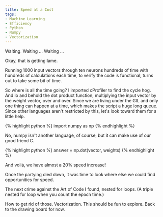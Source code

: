 ```yaml
---
title: Speed at a Cost
tags:
- Machine Learning
- Efficiency
- Python
- Numpy
- Vectorization
---
```


Waiting.  Waiting ... Waiting ...

Okay, that is getting lame.  

Running 1000 input vectors through ten neurons hundreds of time with hundreds of calculations each time, to verify the code is functional, turns out to take some bit of time.

So where is all the time going?  I imported cProfiler to find the cycle hog.  And lo and behold the dot product function, multiplying the input vector by the weight vector, over and over.  Since we are living under the GIL and only one thing can happen at a time, which makes the script a huge long queue.  Since other languages aren't restricted by this, let's look toward them for a little help.

{% highlight python %}
import numpy as np
{% endhighlight %}

No, numpy isn't another language, of course, but it can make use of our good friend C.   

{% highlight python %}
answer = np.dot(vector, weights)
{% endhighlight %}

And voilá, we have almost a 20% speed increase!

Once the partying died down, it was time to look where else we could find opportunities for speed.

The next crime against the Art of Code I found, nested for loops.  (A triple nested for loop when you count the epoch time.)

How to get rid of those.  Vectorization.  This should be fun to explore.  Back to the drawing board for now.
